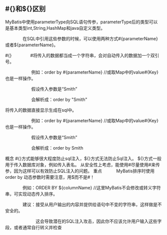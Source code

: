 ## #{}和${}区别

MyBatis中使用parameterType向SQL语句传参，parameterType后的类型可以是基本类型int,String,HashMap和java自定义类型。

　　　　在SQL中引用这些参数的时候，可以使用两种方式#{parameterName}或者${parameterName}。

#{}
　　　　#将传入的数据都当成一个字符串，会对自动传入的数据加一个双引号。

　　　　　　例如：order by #{parameterName} //或取Map中的value#{Key}也是一样操作。

　　　　　　假设传入参数是“Smith”

　　　　　　会解析成：order by "Smith"

${} 
　　　　$将传入的数据直接显示生成在sql中。

　　　　　　例如：order by #{parameterName} //或取Map中的value#{Key}也是一样操作。

　　　　　　假设传入参数是“Smith”

　　　　　　会解析成：order by Smith

概念
#{}方式能够很大程度防止sql注入，${}方式无法防止Sql注入。
${}方式一般用于传入数据库对象，例如传入表名。
从安全性上考虑，能使用#尽量使用#来传参，因为这样可以有效防止SQL注入的问题。
重点
　　　MyBatis排序时使用order by 动态参数时需要注意，用$而不是#！

　　　　例如：ORDER BY ${columnName} //这里MyBatis不会修改或转义字符串，可实现动态传入排序。

　　　　建议：接受从用户输出的内容并提供给语句中不变的字符串，这样做是不安全的。

　　　　　　　这会导致潜在的SQL注入攻击，因此你不应该允许用户输入这些字段，或者通常自行转义并检查
